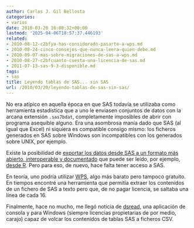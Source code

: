 ```yaml
---
author: Carlos J. Gil Bellosta
categories:
- varios
date: 2010-03-20 16:00:32+00:00
lastmod: '2025-04-06T18:57:37.446193'
related:
- 2010-08-12-c2bfya-has-considerado-pasarte-a-wps.md
- 2010-08-24-cinco-consejos-que-nunca-leera-quien-debe.md
- 2010-09-07-mas-sobre-migraciones-de-sas-a-wps.md
- 2010-08-27-c2bfcuanto-cuesta-una-licencia-de-sas.md
- 2011-07-13-sas-9-3-disponible.md
tags:
- sas
title: Leyendo tablas de SAS... sin SAS
url: /2010/03/20/leyendo-tablas-de-sas-sin-sas/
---
```


No era atípico en aquella época en que SAS todavía se utilizaba como herramienta estadística que a uno le enviasen conjuntos de datos con la arcana extensión `.sas7bdat`, completamente imposibles de abrir con programa asequible alguno. Era una asombrosa manía dado que SAS (al igual que Excel) ni siquiera es compatible consigo mismo: los ficheros generados en SAS sobre Windows son incompatibles con los generados sobre UNIX, por ejemplo.

Existe la posibilidad de [exportar los datos desde SAS a un formato más abierto, interoperable y documentado](http://www.cpc.unc.edu/projects/china/data/documentation/sasxpt.html) que puede ser leído, por ejemplo, [desde R](http://gbi.agrsci.dk/~ejo/R/docs/SASImport.html). Pero para eso, de nuevo, hace falta tener acceso a SAS.

En teoría, uno podría utilizar [WPS](http://www.teamwpc.co.uk/products/wps), algo más barato pero tampoco gratuito. En tiempos encontré una herramienta que permitía extraer los contenidos de un fichero de SAS a texto pero que, de no pagar licencia, se saltaba una línea de cada 16.

Finalmente, hace no mucho, me llegó noticia de [dsread](http://www.oview.co.uk/dsread/), una aplicación de consola y para Windows (siempre licencias propietarias de por medio, carajo) capaz de volcar los contenidos de tablas SAS a ficheros CSV.